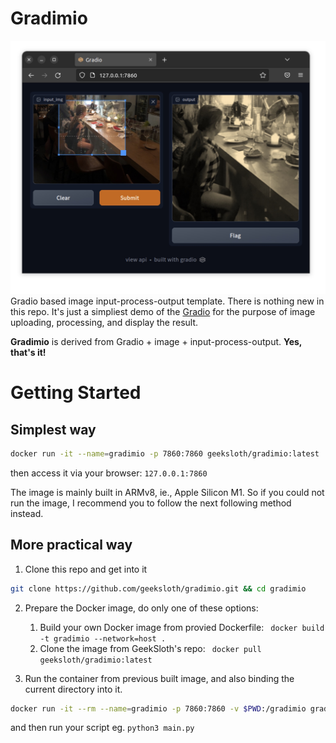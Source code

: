 # Gradimio
![Gradimio](static/ss.jpg "Gradimio screenshot")
Gradio based image input-process-output template.
There is nothing new in this repo.
It's just a simpliest demo of the [Gradio](https://gradio.app/ "Gradio") for the purpose of image uploading, processing, and display the result.

**Gradimio** is derived from Gradio + image + input-process-output.
**Yes, that's it!**

# Getting Started
## Simplest way
```bash
docker run -it --name=gradimio -p 7860:7860 geeksloth/gradimio:latest
```
then access it via your browser:
```127.0.0.1:7860```

The image is mainly built in ARMv8, ie., Apple Silicon M1. So if you could not run the image, I recommend you to follow the next following method instead.

## More practical way
1. Clone this repo and get into it
```bash
git clone https://github.com/geeksloth/gradimio.git && cd gradimio
```

2. Prepare the Docker image, do only one of these options:

    1. Build your own Docker image from provied Dockerfile:
``` docker build -t gradimio --network=host .```
    2. Clone the image from GeekSloth's repo:
``` docker pull geeksloth/gradimio:latest```


3. Run the container from previous built image, and also binding the current directory into it.
```bash
docker run -it --rm --name=gradimio -p 7860:7860 -v $PWD:/gradimio gradimio:latest bash
```
and then run your script eg. ```python3 main.py```
